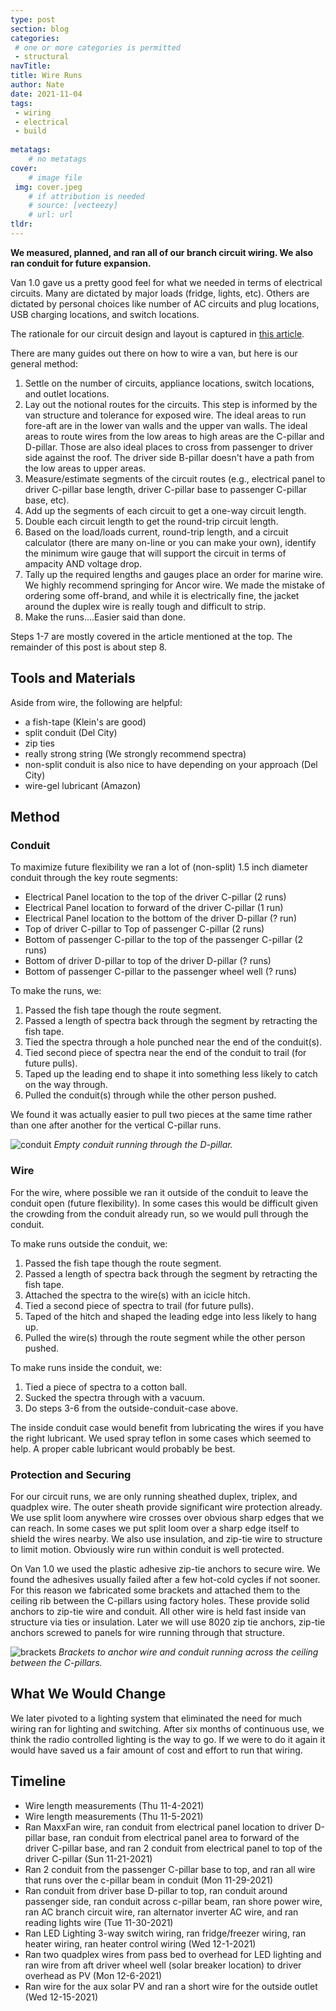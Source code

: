 ```yaml
---
type: post
section: blog
categories: 
 # one or more categories is permitted
 - structural
navTitle: 
title: Wire Runs
author: Nate
date: 2021-11-04
tags:
 - wiring
 - electrical
 - build
 
metatags:
	# no metatags
cover: 
	# image file
 img: cover.jpeg
	# if attribution is needed
	# source: [vecteezy]
	# url: url
tldr:
---
```

**We measured, planned, and ran all of our branch circuit wiring.  We also ran conduit for future expansion.**<!--excerpt-->

Van 1.0 gave us a pretty good feel for what we needed in terms of electrical circuits.  Many are dictated by major loads (fridge, lights, etc).  Others are dictated by personal choices like number of AC circuits and plug locations, USB charging locations, and switch locations.

The rationale for our circuit design and layout is captured in [this article](/van/electrical/circuits/circuits).

There are many guides out there on how to wire a van, but here is our general method:

1. Settle on the number of circuits, appliance locations, switch locations, and outlet locations.
2. Lay out the notional routes for the circuits.  This step is informed by the van structure and tolerance for exposed wire.  The ideal areas to run fore-aft are in the lower van walls and the upper van walls.  The ideal areas to route wires from the low areas to high areas are the C-pillar and D-pillar.  Those are also ideal places to cross from passenger to driver side against the roof.  The driver side B-pillar doesn't have a path from the low areas to upper areas.
3. Measure/estimate segments of the circuit routes (e.g., electrical panel to driver C-pillar base length, driver C-pillar base to passenger C-pillar base, etc).
4. Add up the segments of each circuit to get a one-way circuit length.
5. Double each circuit length to get the round-trip circuit length.
6. Based on the load/loads current, round-trip length, and a circuit calculator (there are many on-line or you can make your own), identify the minimum wire gauge that will support the circuit in terms of ampacity AND voltage drop.
7. Tally up the required lengths and gauges place an order for marine wire.  We highly recommend springing for Ancor wire.  We made the mistake of ordering some off-brand, and while it is electrically fine, the jacket around the duplex wire is really tough and difficult to strip.
8. Make the runs....Easier said than done.

Steps 1-7 are mostly covered in the article mentioned at the top.  The remainder of this post is about step 8.  

## Tools and Materials

Aside from wire, the following are helpful: 
* a fish-tape (Klein's are good)
* split conduit (Del City)
* zip ties
* really strong string (We strongly recommend spectra)
* non-split conduit is also nice to have depending on your approach (Del City)
* wire-gel lubricant (Amazon)

## Method

### Conduit
To maximize future flexibility we ran a lot of (non-split) 1.5 inch diameter conduit through the key route segments:

* Electrical Panel location to the top of the driver C-pillar (2 runs)
* Electrical Panel location to forward of the driver C-pillar (1 run)
* Electrical Panel location to the bottom of the driver D-pillar (? run)
* Top of driver C-pillar to Top of passenger C-pillar (2 runs)
* Bottom of passenger C-pillar to the top of the passenger C-pillar (2 runs)
* Bottom of driver D-pillar to top of the driver D-pillar (? runs)
* Bottom of passenger C-pillar to the passenger wheel well (? runs)

To make the runs, we: 
1. Passed the fish tape though the route segment.  
2. Passed a length of spectra back through the segment by retracting the fish tape.
3. Tied the spectra through a hole punched near the end of the conduit(s).
4. Tied second piece of spectra near the end of the conduit to trail (for future pulls).
5. Taped up the leading end to shape it into something less likely to catch on the way through.
6. Pulled the conduit(s) through while the other person pushed.

We found it was actually easier to pull two pieces at the same time rather than one after another for the vertical C-pillar runs.

![conduit](conduit.jpeg)
_Empty conduit running through the D-pillar._

### Wire
For the wire, where possible we ran it outside of the conduit to leave the conduit open (future flexibility).  In some cases this would be difficult given the crowding from the conduit already run, so we would pull through the conduit.

To make runs outside the conduit, we:
1. Passed the fish tape though the route segment.  
2. Passed a length of spectra back through the segment by retracting the fish tape.
3. Attached the spectra to the wire(s) with an icicle hitch.
4. Tied a second piece of spectra to trail (for future pulls).
5. Taped of the hitch and shaped the leading edge into less likely to hang up.
6. Pulled the wire(s) through the route segment while the other person pushed.

To make runs inside the conduit, we:
1. Tied a piece of spectra to a cotton ball.
2. Sucked the spectra through with a vacuum.
4. Do steps 3-6 from the outside-conduit-case above.

The inside conduit case would benefit from lubricating the wires if you have the right lubricant.  We used spray teflon in some cases which seemed to help.  A proper cable lubricant would probably be best.

### Protection and Securing

For our circuit runs, we are only running sheathed duplex, triplex, and quadplex wire.  The outer sheath provide significant wire protection already.  We use split loom anywhere wire crosses over obvious sharp edges that we can reach.  In some cases we put split loom over a sharp edge itself to shield the wires nearby.  We also use insulation, and zip-tie wire to structure to limit motion.  Obviously wire run within conduit is well protected.

On Van 1.0 we used the plastic adhesive zip-tie anchors to secure wire.  We found the adhesives usually failed after a few hot-cold cycles if not sooner.  For this reason we fabricated some brackets and attached them to the ceiling rib between the C-pillars using factory holes.  These provide solid anchors to zip-tie wire and conduit.  All other wire is held fast inside van structure via ties or insulation.  Later we will use 8020 zip tie anchors, zip-tie anchors screwed to panels for wire running through that structure.

![brackets](brackets.jpeg)
_Brackets to anchor wire and conduit running across the ceiling between the C-pillars._

## What We Would Change
We later pivoted to a lighting system that eliminated the need for much wiring ran for lighting and switching.  After six months of continuous use, we think the radio controlled lighting is the way to go.  If we were to do it again it would have saved us a fair amount of cost and effort to run that wiring.

## Timeline

* Wire length measurements (Thu 11-4-2021)
* Wire length measurements (Thu 11-5-2021)
* Ran MaxxFan wire, ran conduit from electrical panel location to driver D-pillar base, ran conduit from electrical panel area to forward of the driver C-pillar base, and ran 2 conduit from electrical panel to top of the driver C-pillar (Sun 11-21-2021)
* Ran 2 conduit from the passenger C-pillar base to top, and ran all wire that runs over the c-pillar beam in conduit (Mon 11-29-2021)
* Ran conduit from driver base D-pillar to top, ran conduit around passenger side, ran conduit across c-pillar beam, ran shore power wire, ran AC branch circuit wire, ran alternator inverter AC wire, and ran reading lights wire (Tue 11-30-2021)
* Ran LED Lighting 3-way switch wiring, ran fridge/freezer wiring, ran heater wiring, ran heater control wiring (Wed 12-1-2021)
* Ran two quadplex wires from pass bed to overhead for LED lighting and ran wire from aft driver wheel well (solar breaker location) to driver overhead as PV (Mon 12-6-2021)
* Ran wire for the aux solar PV and ran a short wire for the outside outlet (Wed 12-15-2021)


